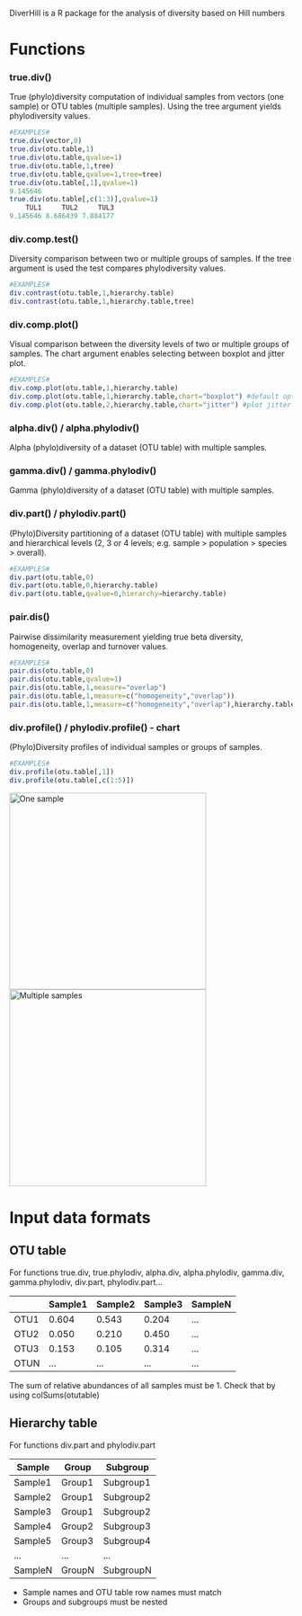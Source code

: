 DiverHill is a R package for the analysis of diversity based on Hill numbers

# Functions
### true.div()
True (phylo)diversity computation of individual samples from vectors (one sample) or OTU tables (multiple samples). Using the tree argument yields phylodiversity values. 
````R
#EXAMPLES#
true.div(vector,0)
true.div(otu.table,1)
true.div(otu.table,qvalue=1)
true.div(otu.table,1,tree)
true.div(otu.table,qvalue=1,tree=tree)
true.div(otu.table[,1],qvalue=1)
9.145646
true.div(otu.table[,c(1:3)],qvalue=1)
    TUL1     TUL2     TUL3 
9.145646 8.686439 7.884177 
````
### div.comp.test()
Diversity comparison between two or multiple groups of samples. If the tree argument is used the test compares phylodiversity values. 
````R
#EXAMPLES#
div.contrast(otu.table,1,hierarchy.table)
div.contrast(otu.table,1,hierarchy.table,tree)
````
### div.comp.plot()
Visual comparison between the diversity levels of two or multiple groups of samples. The chart argument enables selecting between boxplot and jitter plot.
````R
#EXAMPLES#
div.comp.plot(otu.table,1,hierarchy.table)
div.comp.plot(otu.table,1,hierarchy.table,chart="boxplot") #default option
div.comp.plot(otu.table,2,hierarchy.table,chart="jitter") #plot jitter plot instead of boxplot
````

### alpha.div() / alpha.phylodiv()
Alpha (phylo)diversity of a dataset (OTU table) with multiple samples.

### gamma.div() / gamma.phylodiv()
Gamma (phylo)diversity of a dataset (OTU table) with multiple samples.

### div.part() / phylodiv.part()
(Phylo)Diversity partitioning of a dataset (OTU table) with multiple samples and hierarchical levels (2, 3 or 4 levels; e.g. sample > population > species > overall).
````R
#EXAMPLES#
div.part(otu.table,0)
div.part(otu.table,0,hierarchy.table)
div.part(otu.table,qvalue=0,hierarchy=hierarchy.table)
````

###  pair.dis()
Pairwise dissimilarity measurement yielding true beta diversity, homogeneity, overlap and turnover values.
````R
#EXAMPLES#
pair.dis(otu.table,0)
pair.dis(otu.table,qvalue=1)
pair.dis(otu.table,1,measure="overlap")
pair.dis(otu.table,1,measure=c("homogeneity","overlap"))
pair.dis(otu.table,1,measure=c("homogeneity","overlap"),hierarchy.table[,c(1:2)])
````

### div.profile() / phylodiv.profile() - chart
(Phylo)Diversity profiles of individual samples or groups of samples.
````R
#EXAMPLES#
div.profile(otu.table[,1])
div.profile(otu.table[,c(1:5)])
````

<img align=left src="https://github.com/anttonalberdi/DiverHill/blob/master/figures/div.profile.one.png" width="350" title="One sample">
<img src="https://github.com/anttonalberdi/DiverHill/blob/master/figures/div.profile.multiple.png" width="350" title="Multiple samples">

# Input data formats

## OTU table
For functions true.div, true.phylodiv, alpha.div, alpha.phylodiv, gamma.div, gamma.phylodiv, div.part, phylodiv.part...

|       | Sample1 | Sample2 |Sample3  |SampleN  |
| ------------- | ------------- | ------------- | ------------- |------------- |
| OTU1  | 0.604   |0.543    |0.204    |...    |
| OTU2  | 0.050   |0.210    |0.450    |...  |
| OTU3  | 0.153   |0.105    |0.314    |...  |
| OTUN  | ...   |...    |...    |...  |

The sum of relative abundances of all samples must be 1. Check that by using colSums(otutable)

## Hierarchy table
For functions div.part and phylodiv.part

| Sample | Group |Subgroup  |
| ------------- | ------------- |------------- |
| Sample1  | Group1   |Subgroup1  |
| Sample2  | Group1   |Subgroup2  |
| Sample3  | Group1   |Subgroup2  |
| Sample4  | Group2   |Subgroup3  |
| Sample5  | Group3   |Subgroup4  |
| ...  | ...   |...  |
| SampleN  | GroupN   |SubgroupN  |

* Sample names and OTU table row names must match
* Groups and subgroups must be nested
